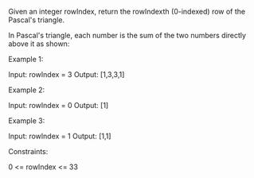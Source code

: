 Given an integer rowIndex, return the rowIndexth (0-indexed) row of the Pascal's triangle.

In Pascal's triangle, each number is the sum of the two numbers directly above it as shown:



Example 1:

Input: rowIndex = 3
Output: [1,3,3,1]

Example 2:

Input: rowIndex = 0
Output: [1]

Example 3:

Input: rowIndex = 1
Output: [1,1]
 

Constraints:

0 <= rowIndex <= 33
